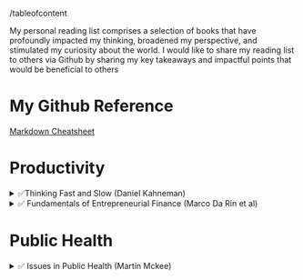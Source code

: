 /tableofcontent

My personal reading list comprises a selection of books that have profoundly impacted my thinking, broadened my perspective, and stimulated my curiosity about the world. I would like to share my reading list to others via Github by sharing my key takeaways and impactful points that would be beneficial to others

# My Github Reference
[Markdown Cheatsheet](https://github.com/adam-p/markdown-here/wiki/Markdown-Cheatsheet)


# Productivity 

<details>
  <summary>✅Thinking Fast and Slow (Daniel Kahneman) </summary>
  
  - understanding the biases of intuition
  - people are prone to overestimate how much we understand about the world and to underestimate the role of chance in events 
  - Buy the book: [Thinking Fast and Slow (Daniel Kahneman)](https://www.amazon.co.uk/Thinking-Fast-Slow-Daniel-Kahneman/dp/0141033576)

</details>
<details>
  <summary> ✅ Fundamentals of Entrepreneurial Finance (Marco Da Rin et al) </summary>
  
  - How do investors pick winner? How do they finance growth
  - How do entrepreneurs manage to attract interest from investors?
  - A good corporate finance book help us to understand the world of investors, and an entrepreneurship book help to understand the world of entreprenurs.
  - Buy the book: [Fundamentals of Entrepreneurial Finance (Marco Da Rin et al)](https://amzn.eu/d/9GsWwwy)

</details>


</details>

# Public Health  
<details>
  <summary> ✅ Issues in Public Health (Martin Mckee) </summary>

  - new contemporary issues in public health: planetary health, commercial and social determinant of health, NCDs, ageing population
  - Understanding different perspectives to ensure inclusivity in health interventions 
  - Buy the book: [Issues in Public Health (Martin Mckee et al)](https://amzn.eu/d/9GsWwwy)
